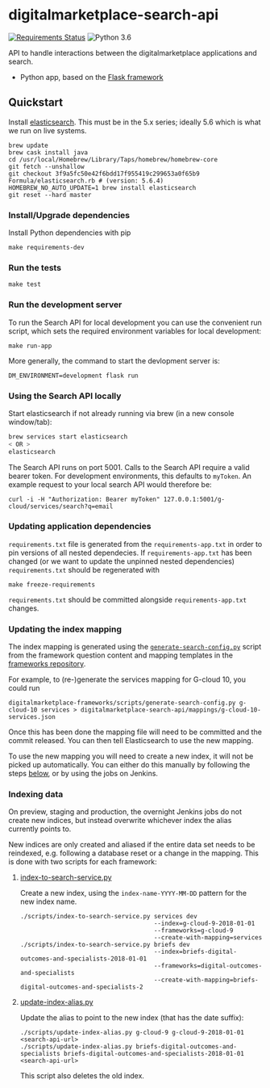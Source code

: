 # digitalmarketplace-search-api

[![Requirements Status](https://requires.io/github/alphagov/digitalmarketplace-search-api/requirements.svg?branch=master)](https://requires.io/github/alphagov/digitalmarketplace-search-api/requirements/?branch=master)
![Python 3.6](https://img.shields.io/badge/python-3.6-blue.svg)

API to handle interactions between the digitalmarketplace applications and search.

- Python app, based on the [Flask framework](http://flask.pocoo.org/)

## Quickstart

Install [elasticsearch](http://www.elasticsearch.org/). This must be in the 5.x series; ideally 5.6 which is what we run on live systems.
```
brew update
brew cask install java
cd /usr/local/Homebrew/Library/Taps/homebrew/homebrew-core
git fetch --unshallow
git checkout 3f9a5fc50e42f6bdd17f955419c299653a0f65b9 Formula/elasticsearch.rb # (version: 5.6.4)
HOMEBREW_NO_AUTO_UPDATE=1 brew install elasticsearch
git reset --hard master
```

### Install/Upgrade dependencies

Install Python dependencies with pip

```
make requirements-dev
```

### Run the tests

```
make test
```

### Run the development server

To run the Search API for local development you can use the convenient run
script, which sets the required environment variables for local development:
```
make run-app
```

More generally, the command to start the devlopment server is:
```
DM_ENVIRONMENT=development flask run
```

### Using the Search API locally

Start elasticsearch if not already running via brew (in a new console window/tab):

```bash
brew services start elasticsearch
< OR >
elasticsearch
```

The Search API runs on port 5001. Calls to the Search API require a valid bearer
token. For development environments, this defaults to `myToken`. An example request to your local search API
would therefore be:

```
curl -i -H "Authorization: Bearer myToken" 127.0.0.1:5001/g-cloud/services/search?q=email
```

### Updating application dependencies

`requirements.txt` file is generated from the `requirements-app.txt` in order to pin
versions of all nested dependecies. If `requirements-app.txt` has been changed (or
we want to update the unpinned nested dependencies) `requirements.txt` should be
regenerated with

```
make freeze-requirements
```

`requirements.txt` should be committed alongside `requirements-app.txt` changes.

### Updating the index mapping

The index mapping is generated using the [`generate-search-config.py`] script
from the framework question content and mapping templates in the [frameworks repository].

For example, to (re-)generate the services mapping for G-cloud 10, you could run

    digitalmarketplace-frameworks/scripts/generate-search-config.py g-cloud-10 services > digitalmarketplace-search-api/mappings/g-cloud-10-services.json

Once this has been done the mapping file will need to be committed and the
commit released. You can then tell Elasticsearch to use the new mapping.

To use the new mapping you will need to create a new index, it will not be
picked up automatically. You can either do this manually by following the steps
[below](#indexing-data), or by using the jobs on Jenkins.

[frameworks repository]: https://github.com/alphagov/digitalmarketplace-frameworks/
[`generate-search-config.py`]: https://github.com/alphagov/digitalmarketplace-frameworks/blob/master/scripts/generate-search-config.py

### Indexing data

On preview, staging and production, the overnight Jenkins jobs do not create new indices, but instead
overwrite whichever index the alias currently points to.

New indices are only created and aliased if the entire data set needs to be reindexed, e.g. following a
database reset or a change in the mapping. This is done with two scripts for each framework:

1. [index-to-search-service.py](https://github.com/alphagov/digitalmarketplace-scripts/blob/master/scripts/index-to-search-service.py)

   Create a new index, using the `index-name-YYYY-MM-DD` pattern for the new index name.

   ```
   ./scripts/index-to-search-service.py services dev
                                        --index=g-cloud-9-2018-01-01
                                        --frameworks=g-cloud-9
                                        --create-with-mapping=services
   ./scripts/index-to-search-service.py briefs dev
                                        --index=briefs-digital-outcomes-and-specialists-2018-01-01
                                        --frameworks=digital-outcomes-and-specialists
                                        --create-with-mapping=briefs-digital-outcomes-and-specialists-2
   ```
2. [update-index-alias.py](https://github.com/alphagov/digitalmarketplace-scripts/blob/master/scripts/update-index-alias.py)

   Update the alias to point to the new index (that has the date suffix):

   ```
   ./scripts/update-index-alias.py g-cloud-9 g-cloud-9-2018-01-01 <search-api-url>
   ./scripts/update-index-alias.py briefs-digital-outcomes-and-specialists briefs-digital-outcomes-and-specialists-2018-01-01 <search-api-url>
   ```

   This script also deletes the old index.
